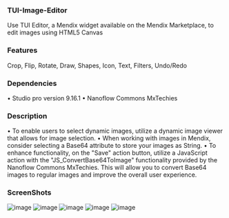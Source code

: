 ### TUI-Image-Editor
Use TUI Editor, a Mendix widget available on the Mendix Marketplace, to edit images using HTML5 Canvas
### Features
   Crop, Flip, Rotate, Draw, Shapes, Icon, Text, Filters, Undo/Redo
### Dependencies 
•	Studio pro version 9.16.1
•	Nanoflow Commons MxTechies
### Description
•	To enable users to select dynamic images, utilize a dynamic image viewer that allows for image selection.
•	When working with images in Mendix, consider selecting a Base64 attribute to store your images as String.
•	To enhance functionality, on the "Save" action button, utilize a JavaScript action with the "JS_ConvertBase64ToImage" functionality provided by the Nanoflow Commons MxTechies. This will allow you to convert Base64 images to regular images and improve the overall user experience.
### ScreenShots
![image](https://user-images.githubusercontent.com/126104423/222716026-68452921-0b22-4a5a-920f-4c872f47d102.png)
![image](https://user-images.githubusercontent.com/126104423/222715887-af0d94b5-31f4-45e4-9e69-b5ebe81a1ced.png)
![image](https://user-images.githubusercontent.com/126104423/222715929-bd520e4a-f5ac-4c5c-a201-47eb5f7d2caa.png)
![image](https://user-images.githubusercontent.com/126104423/222715961-8cb61de3-e6e6-406f-8f34-6753d58b1ed1.png)
![image](https://user-images.githubusercontent.com/126104423/222716002-2b088df5-faba-4c3b-be50-7985aa998b60.png)


